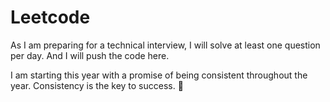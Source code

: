 # Leetcode

As I am preparing for a technical interview, I will solve at least one question per day.
And I will push the code here.

I am starting this year with a promise of being consistent throughout the year. Consistency is the key to success.
🤫
